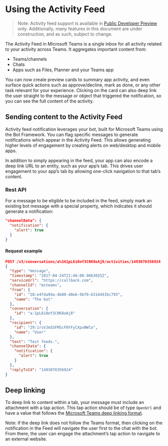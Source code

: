 # Using the Activity Feed

>Note: Activity feed support is available in [Public Developer Preview](publicpreview.md) only.  Additionally, many features in this document are under construction, and as such, subject to change.


The Activity Feed in Microsoft Teams is a single inbox for all activity related to your activity across Teams.  It aggregates important content from:
* Teams/channels
* Chats
* Apps such as Files, Planner and your Teams app

You can now create preview cards to summary app activity, and even surface quick actions such as approve/decline, mark as done, or any other task relevant for your experience.  Clicking on the card can also deep link the user straight to the message or object that triggered the notification, so you can see the full content of the activity.

## Sending content to the Activity Feed

Activity feed notification leverages your bot, built for Microsoft Teams using the Bot Framework.  You can flag specific messages to generate notifications which appear in the Activity Feed. This allows generating higher levels of engagement by creating alerts on web/desktop and mobile apps.

In addition to simply appearing in the feed, your app can also encode a deep link URL to an entity, such as your app’s tab. This drives user engagement to your app’s tab by allowing one-click navigation to that tab’s content.

### Rest API

For a message to be eligible to be included in the feed, simply mark an existing bot message with a special property, which indicates it should generate a notification:

```json
"channelData": {
  "notification": {
    "alert": true
  }
}
```

#### Request example

```json
POST /v3/conversations/a%3A1pL6i0oY3C0K8oAj8/activities/1493070356924
{
  "type": "message",
  "timestamp": "2017-04-24T21:46:00.9663655Z",
  "serviceUrl": "https://callback.com",
  "channelId": "msteams",
  "from": {
    "id": "28:e4fda94a-4b80-40eb-9bf0-6314491bc793",
    "name": "The bot"
  },
  "conversation": {
    "id": "a:1pL6i0oY3C0K8oAj8"
  },
  "recipient": {
    "id": "29:1rsVJmSSFMScF0YFyCXpvNWlo",
    "name": "User"
  },
  "text": "Test feeds.",
  "channelData": {
    "notification": {
      "alert": true
    }
  },
  "replyToId": "1493070356924"
}
```

## Deep linking

To deep link to content within a tab, your message must include an attachment with a tap action. This tap action should be of type `OpenUrl` and have a value that follows the [Microsoft Teams deep linking format](deeplinks.md).

Note: if the deep link does not follow the Teams format, then clicking on the notification in the Feed will navigate the user first to the chat with the bot. From there, the user can engage the attachment’s tap action to navigate to an external website.


